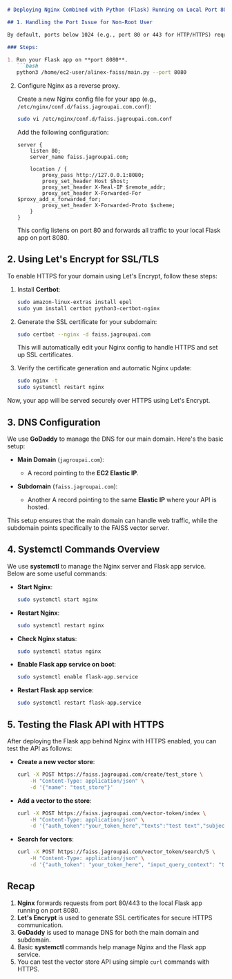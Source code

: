 
```markdown

# Deploying Nginx Combined with Python (Flask) Running on Local Port 8080

## 1. Handling the Port Issue for Non-Root User

By default, ports below 1024 (e.g., port 80 or 443 for HTTP/HTTPS) require root or elevated privileges. Since we want to run the Flask app as the `ec2-user` without using `sudo` to start the app, we will configure **Nginx** as a reverse proxy to handle requests on port 80/443 and forward them to the Flask app running on port 8080.

### Steps:

1. Run your Flask app on **port 8080**.
   ```bash
   python3 /home/ec2-user/alinex-faiss/main.py --port 8080
   ```

2. Configure Nginx as a reverse proxy.
   
   Create a new Nginx config file for your app (e.g., `/etc/nginx/conf.d/faiss.jagroupai.com.conf`):
   ```bash
   sudo vi /etc/nginx/conf.d/faiss.jagroupai.com.conf
   ```

   Add the following configuration:
   ```nginx
   server {
       listen 80;
       server_name faiss.jagroupai.com;

       location / {
           proxy_pass http://127.0.0.1:8080;
           proxy_set_header Host $host;
           proxy_set_header X-Real-IP $remote_addr;
           proxy_set_header X-Forwarded-For $proxy_add_x_forwarded_for;
           proxy_set_header X-Forwarded-Proto $scheme;
       }
   }
   ```

   This config listens on port 80 and forwards all traffic to your local Flask app on port 8080.

## 2. Using Let's Encrypt for SSL/TLS

To enable HTTPS for your domain using Let's Encrypt, follow these steps:

1. Install **Certbot**:
   ```bash
   sudo amazon-linux-extras install epel
   sudo yum install certbot python3-certbot-nginx
   ```

2. Generate the SSL certificate for your subdomain:
   ```bash
   sudo certbot --nginx -d faiss.jagroupai.com
   ```

   This will automatically edit your Nginx config to handle HTTPS and set up SSL certificates.

3. Verify the certificate generation and automatic Nginx update:
   ```bash
   sudo nginx -t
   sudo systemctl restart nginx
   ```

Now, your app will be served securely over HTTPS using Let's Encrypt.

## 3. DNS Configuration

We use **GoDaddy** to manage the DNS for our main domain. Here's the basic setup:

- **Main Domain** (`jagroupai.com`):
   - A record pointing to the **EC2 Elastic IP**.

- **Subdomain** (`faiss.jagroupai.com`):
   - Another A record pointing to the same **Elastic IP** where your API is hosted.

This setup ensures that the main domain can handle web traffic, while the subdomain points specifically to the FAISS vector server.

## 4. Systemctl Commands Overview

We use **systemctl** to manage the Nginx server and Flask app service. Below are some useful commands:

- **Start Nginx**:
   ```bash
   sudo systemctl start nginx
   ```

- **Restart Nginx**:
   ```bash
   sudo systemctl restart nginx
   ```

- **Check Nginx status**:
   ```bash
   sudo systemctl status nginx
   ```

- **Enable Flask app service on boot**:
   ```bash
   sudo systemctl enable flask-app.service
   ```

- **Restart Flask app service**:
   ```bash
   sudo systemctl restart flask-app.service
   ```

## 5. Testing the Flask API with HTTPS

After deploying the Flask app behind Nginx with HTTPS enabled, you can test the API as follows:

- **Create a new vector store**:
   ```bash
   curl -X POST https://faiss.jagroupai.com/create/test_store \
       -H "Content-Type: application/json" \
       -d '{"name": "test_store"}'
   ```

- **Add a vector to the store**:
   ```bash
   curl -X POST https://faiss.jagroupai.com/vector-token/index \
       -H "Content-Type: application/json" \
       -d '{"auth_token":"your_token_here","texts":"test text","subject":"Test Subject"}'
   ```

- **Search for vectors**:
   ```bash
   curl -X POST https://faiss.jagroupai.com/vector_token/search/5 \
       -H "Content-Type: application/json" \
       -d '{"auth_token": "your_token_here", "input_query_context": "test search"}'
   ```

## Recap

1. **Nginx** forwards requests from port 80/443 to the local Flask app running on port 8080.
2. **Let's Encrypt** is used to generate SSL certificates for secure HTTPS communication.
3. **GoDaddy** is used to manage DNS for both the main domain and subdomain.
4. Basic **systemctl** commands help manage Nginx and the Flask app service.
5. You can test the vector store API using simple `curl` commands with HTTPS.

```

